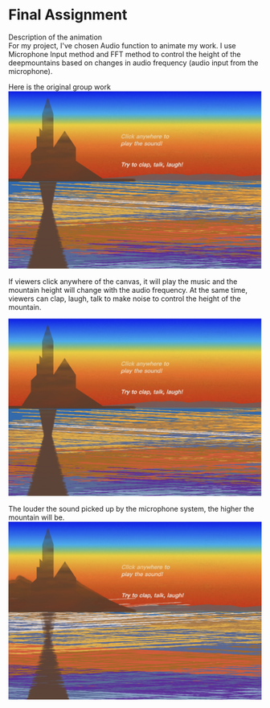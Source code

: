 # Final Assignment
Description of the animation\
For my project, I've chosen Audio function to animate my work. I use Microphone Input method and FFT method to control the height of the deepmountains based on changes in audio frequency (audio input from the microphone).

Here is the original group work\
![group work](/Assets/groupwork.avif)

If viewers click anywhere of the canvas, it will play the music and the mountain height will change with the audio frequency. At the same time, viewers can clap, laugh, talk to make noise to control the height of the mountain. 

![animation](/Assets/animation1.avif)

The louder the sound picked up by the microphone system, the higher the mountain will be.\
![animation](/Assets/animation2.avif)
